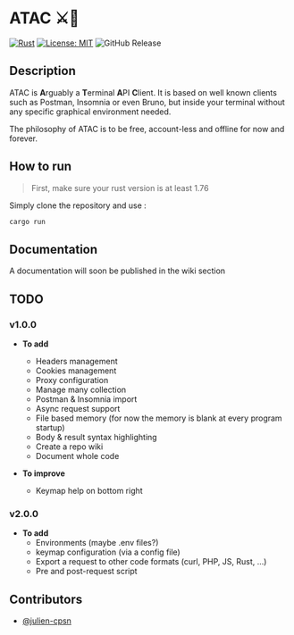 ATAC ⚔📩
===

[![Rust](https://github.com/Julien-cpsn/ATAC/actions/workflows/rust.yml/badge.svg)](https://github.com/Julien-cpsn/ATAC/actions/workflows/rust.yml)
[![License: MIT](https://img.shields.io/badge/License-MIT-yellow.svg)](https://opensource.org/licenses/MIT)
![GitHub Release](https://img.shields.io/github/v/release/julien-cpsn/ATAC?link=https%3A%2F%2Fgithub.com%2FJulien-cpsn%2FATAC%2Freleases%2Flatest)

## Description

ATAC is **A**rguably a **T**erminal **A**PI **C**lient. It is based on well known clients such as Postman, Insomnia or even Bruno, but inside your terminal without any specific graphical environment needed.

The philosophy of ATAC is to be free, account-less and offline for now and forever.

## How to run

> First, make sure your rust version is at least 1.76

Simply clone the repository and use :

```bash
cargo run
```

## Documentation

A documentation will soon be published in the wiki section

## TODO

### v1.0.0

- **To add**
  - Headers management
  - Cookies management
  - Proxy configuration
  - Manage many collection
  - Postman & Insomnia import
  - Async request support
  - File based memory (for now the memory is blank at every program startup)
  - Body & result syntax highlighting
  - Create a repo wiki
  - Document whole code

- **To improve**
  - Keymap help on bottom right

### v2.0.0

- **To add**
  - Environments (maybe .env files?)
  - keymap configuration (via a config file)
  - Export a request to other code formats (curl, PHP, JS, Rust, ...)
  - Pre and post-request script

## Contributors

- [@julien-cpsn](https://github.com/julien-cpsn)